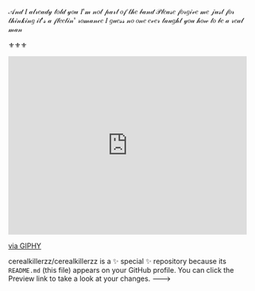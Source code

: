  𝒜𝓃𝒹 𝐼 𝒶𝓁𝓇𝑒𝒶𝒹𝓎 𝓉𝑜𝓁𝒹 𝓎𝑜𝓊 𝐼'𝓂 𝓃𝑜𝓉 𝓅𝒶𝓇𝓉 𝑜𝒻 𝓉𝒽𝑒 𝒷𝒶𝓃𝒹
𝒫𝓁𝑒𝒶𝓈𝑒 𝒻𝑜𝓇𝑔𝒾𝓋𝑒 𝓂𝑒 𝒿𝓊𝓈𝓉 𝒻𝑜𝓇 𝓉𝒽𝒾𝓃𝓀𝒾𝓃𝑔 𝒾𝓉'𝓈 𝒶 𝒻𝓁𝑒𝑒𝓉𝒾𝓃' 𝓇𝑜𝓂𝒶𝓃𝒸𝑒
𝐼 𝑔𝓊𝑒𝓈𝓈 𝓃𝑜 𝑜𝓃𝑒 𝑒𝓋𝑒𝓇 𝓉𝒶𝓊𝑔𝒽𝓉 𝓎𝑜𝓊 𝒽𝑜𝓌 𝓉𝑜 𝒷𝑒 𝒶 𝓇𝑒𝒶𝓁 𝓂𝒶𝓃

⚜︎⚜︎⚜︎

<iframe src="https://giphy.com/embed/KsLnm50rkhA6A" width="480" height="360" style="" frameBorder="0" class="giphy-embed" allowFullScreen></iframe><p><a href="https://giphy.com/gifs/cat-confused-playing-KsLnm50rkhA6A">via GIPHY</a></p> 




cerealkillerzz/cerealkillerzz is a ✨ special ✨ repository because its `README.md` (this file) appears on your GitHub profile.
You can click the Preview link to take a look at your changes.
--->
